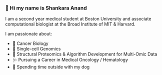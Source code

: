 ### 👋 Hi my name is Shankara Anand

I am a second year medical student at Boston University and associate computational biologist at the Broad Institute of MIT & Harvard.

I am passionate about:
- 🧬 Cancer Biology
- 🧿 Single-cell Genomics
- 🔭 Structural Proteomics & Algorithm Development for Multi-Omic Data
- 🩺 Pursuing a Career in Medical Oncology / Hematology
- 🐾 Spending time outside with my dog

<!-- ### Links

<img href="https://scholar.google.com/citations?user=zSQRa0cAAAAJ&hl=en" src="https://user-images.githubusercontent.com/47393421/142145409-04c70c23-71a9-4b8d-b2df-509e7ad658dc.png" alt="scholar-logo" width="25" hspace="5"/>   <img href="https://www.linkedin.com/in/shankara-anand/" src="https://user-images.githubusercontent.com/47393421/142145774-4a8cefa7-f845-43c3-a36f-92ee747d69f8.png" alt="linkedin-logo" width="25" hspace="5"/>   <img href="https://twitter.com/ShankaraKAnand" src="https://user-images.githubusercontent.com/47393421/142145916-0428098b-c524-4f28-973b-775624becd7f.png" alt="twitter-logo" width="25" hspace="5"/>   <img href="mailto:sanand@broadinstitute.org" src="https://user-images.githubusercontent.com/47393421/142146109-0f0ef6b5-d1b9-4a13-b69b-fbedf9bc086c.png" alt="mail-logo" width="25" hspace="5"/><img href="https://orcid.org/0000-0003-4514-0835" src="https://user-images.githubusercontent.com/47393421/142146398-bcdbfc40-3646-45ec-ad13-4c41c955f983.png" alt="orcid-logo" width="25" hspace="5"/>

 -->
